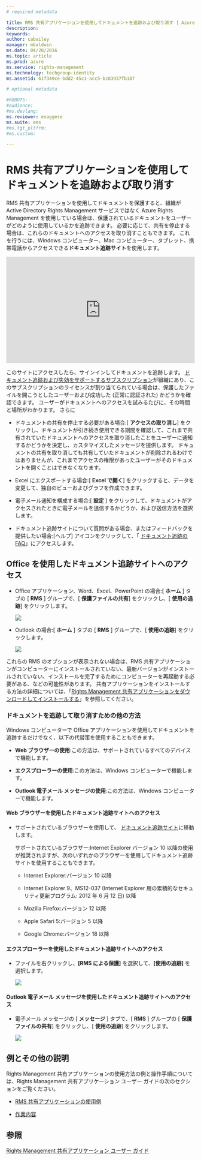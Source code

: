 ```yaml
---
# required metadata

title: RMS 共有アプリケーションを使用してドキュメントを追跡および取り消す | Azure RMS
description:
keywords:
author: cabailey
manager: mbaldwin
ms.date: 04/28/2016
ms.topic: article
ms.prod: azure
ms.service: rights-management
ms.technology: techgroup-identity
ms.assetid: 61f349ce-bdd2-45c1-acc5-bc83937fb187

# optional metadata

#ROBOTS:
#audience:
#ms.devlang:
ms.reviewer: esaggese
ms.suite: ems
#ms.tgt_pltfrm:
#ms.custom:

---
```


# RMS 共有アプリケーションを使用してドキュメントを追跡および取り消す
RMS 共有アプリケーションを使用してドキュメントを保護すると、組織が Active Directory Rights Management サービスではなく Azure Rights Management を使用している場合は、保護されているドキュメントをユーザーがどのように使用しているかを追跡できます。 必要に応じて、共有を停止する場合は、これらのドキュメントへのアクセスを取り消すこともできます。 これを行うには、Windows コンピューター、Mac コンピューター、タブレット、携帯電話からアクセスできる**ドキュメント追跡サイト**を使用します。

<div style="padding-top: 56.25%; position: relative; width: 100%;">
<iframe style="position: absolute;top: 0;left: 0;right: 0;bottom: 0;" width="100%" height="100%" src="https://channel9.msdn.com/Series/Information-Protection/Azure-RMS-Document-Tracking-and-Revocation/player" frameborder="0" allowfullscreen></iframe>
</div>

このサイトにアクセスしたら、サインインしてドキュメントを追跡します。 [ドキュメント追跡および失効をサポートするサブスクリプション](https://technet.microsoft.com/dn858608.aspx)が組織にあり、このサブスクリプションのライセンスが割り当てられている場合は、保護したファイルを開こうとしたユーザーおよび成功した (正常に認証された) かどうかを確認できます。 ユーザーがドキュメントへのアクセスを試みるたびに、その時間と場所がわかります。 さらに

-   ドキュメントの共有を停止する必要がある場合:[ **アクセスの取り消し**] をクリックし、ドキュメントが引き続き使用できる期間を確認して、これまで共有されていたドキュメントへのアクセスを取り消したことをユーザーに通知するかどうかを決定し、カスタマイズしたメッセージを提供します。 ドキュメントの共有を取り消しても共有していたドキュメントが削除されるわけではありませんが、これまでアクセスの権限があったユーザーがそのドキュメントを開くことはできなくなります。

-   Excel にエクスポートする場合:[ **Excel で開く**] をクリックすると、データを変更して、独自のビューおよびグラフを作成できます。

-   電子メール通知を構成する場合:[ **設定** ] をクリックして、ドキュメントがアクセスされたときに電子メールを送信するかどうか、および送信方法を選択します。

-   ドキュメント追跡サイトについて質問がある場合、またはフィードバックを提供したい場合:[ヘルプ] アイコンをクリックして、「 [ドキュメント追跡の FAQ](http://go.microsoft.com/fwlink/?LinkId=523977)」にアクセスします。

## Office を使用したドキュメント追跡サイトへのアクセス

-   Office アプリケーション、Word、Excel、PowerPoint の場合:[ **ホーム** ] タブの [ **RMS** ] グループで、[ **保護ファイルの共有**] をクリックし、[ **使用の追跡**] をクリックします。

    ![](../media/ADRMS_MSRMSApp_OfficeToolbarTrackUsage.png)

-   Outlook の場合:[ **ホーム** ] タブの [  **RMS** ] グループで、[ **使用の追跡**] をクリックします。

    ![](../media/ADRMS_MSRMSApp_OutlookTrackUsage.png)

これらの RMS のオプションが表示されない場合は、RMS 共有アプリケーションがコンピューターにインストールされていない、最新バージョンがインストールされていない、インストールを完了するためにコンピューターを再起動する必要がある、などの可能性があります。 共有アプリケーションをインストールする方法の詳細については、「[Rights Management 共有アプリケーションをダウンロードしてインストールする](install-sharing-app.md)」を参照してください。

### ドキュメントを追跡して取り消すための他の方法
Windows コンピューターで Office アプリケーションを使用してドキュメントを追跡するだけでなく、以下の代替策を使用することもできます。

-   **Web ブラウザーの使用**:この方法は、サポートされているすべてのデバイスで機能します。

-   **エクスプローラーの使用**:この方法は、Windows コンピューターで機能します。

-   **Outlook 電子メール メッセージの使用**:この方法は、Windows コンピューターで機能します。

#### Web ブラウザーを使用したドキュメント追跡サイトへのアクセス

-   サポートされているブラウザーを使用して、 [ドキュメント追跡サイト](http://go.microsoft.com/fwlink/?LinkId=529562)に移動します。

    サポートされているブラウザー:Internet Explorer バージョン 10 以降の使用が推奨されますが、次のいずれかのブラウザーを使用してドキュメント追跡サイトを使用することもできます。

    -   Internet Explorer:バージョン 10 以降

    -   Internet Explorer 9、MS12-037 (Internet Explorer 用の累積的なセキュリティ更新プログラム: 2012 年 6 月 12 日) 以降

    -   Mozilla Firefox:バージョン 12 以降

    -   Apple Safari 5:バージョン 5 以降

    -   Google Chrome:バージョン 18 以降

#### エクスプローラーを使用したドキュメント追跡サイトへのアクセス

-   ファイルを右クリックし、**[RMS による保護]** を選択して、**[使用の追跡]** を選択します。

    ![](../media/ADRMS_MSRMSApp_ExplorerTrackUsage.png)

#### Outlook 電子メール メッセージを使用したドキュメント追跡サイトへのアクセス

-   電子メール メッセージの [ **メッセージ** ] タブで、[  **RMS** ] グループの [ **保護ファイルの共有**] をクリックし、[ **使用の追跡**] をクリックします。

    ![](../media/ADRMS_MSRMSApp_OutlookMessageTrackUsage.png)

## 例とその他の説明
Rights Management 共有アプリケーションの使用方法の例と操作手順については、Rights Management 共有アプリケーション ユーザー ガイドの次のセクションをご覧ください。

-   [RMS 共有アプリケーションの使用例](sharing-app-user-guide.md#examples-for-using-the-rms-sharing-application)

-   [作業内容](sharing-app-user-guide.md##what-do-you-want-to-do-)

## 参照
[Rights Management 共有アプリケーション ユーザー ガイド](sharing-app-user-guide.md)



<!--HONumber=Apr16_HO4-->


